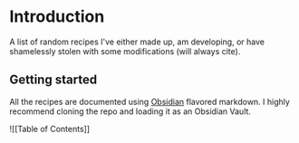 # Introduction
A list of random recipes I've either made up, am developing, or have shamelessly stolen with some modifications (will always cite).

## Getting started
All the recipes are documented using [Obsidian](https://obsidian.md/) flavored markdown. I highly recommend cloning the repo and loading it as an Obsidian Vault.

![[Table of Contents]]
